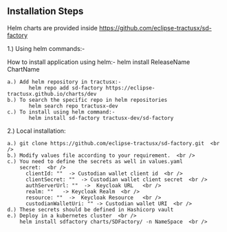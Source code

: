 ## Installation Steps

Helm charts are provided inside https://github.com/eclipse-tractusx/sd-factory

1.) Using helm commands:- <br />

How to install application using helm:-
    helm install ReleaseName ChartName
    
    a.) Add helm repository in tractusx:-
           helm repo add sd-factory https://eclipse-tractusx.github.io/charts/dev
    b.) To search the specific repo in helm repositories 
           helm search repo tractusx-dev
    c.) To install using helm command:-   
           helm install sd-factory tractusx-dev/sd-factory


2.) Local installation:

    a.) git clone https://github.com/eclipse-tractusx/sd-factory.git  <br />
    b.) Modify values file according to your requirement.  <br />
    c.) You need to define the secrets as well in values.yaml
        secret:  <br />
          clientId: ""  -> Custodian wallet client id  <br />
          clientSecret: ""  -> Custodian wallet client secret  <br />
          authServerUrl: ""  ->  Keycloak URL   <br />
          realm: ""   -> Keycloak Realm  <br />
          resource: ""  ->  Keycloak Resource   <br />
          custodianWalletUri: "" -> Custodian wallet URI  <br /> 
    d.) These secrets should be defined in Hashicorp vault
    e.) Deploy in a kubernetes cluster  <br />
        helm install sdfactory charts/SDFactory/ -n NameSpace  <br />
        
